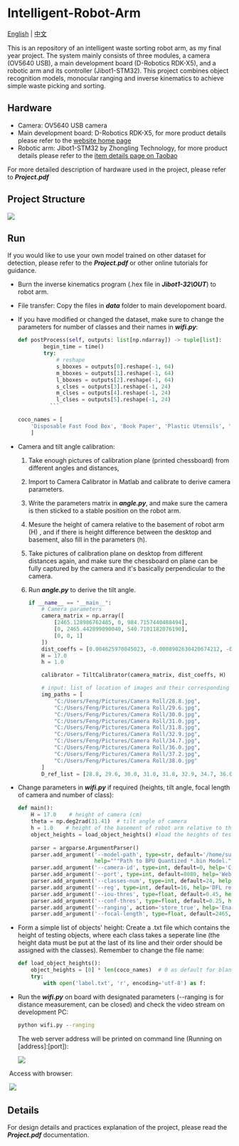 # Intelligent-Robot-Arm
[English](README.md) | [中文](README_zh.md)

This is an repository of an intelligent waste sorting robot arm, as my final year project. The system mainly consists of three modules, a camera (OV5640 USB), a main development board (D-Robotics RDK-X5), and a robotic arm and its controller (Jibot1-STM32). This project combines object recognition models, monocular ranging and inverse kinematics to achieve simple waste picking and sorting.



## Hardware

* Camera: OV5640 USB camera
* Main development board: D-Robotics RDK-X5, for more product details please refer to the [website home page](https://developer.d-robotics.cc/rdkx5)
* Robotic arm: Jibot1-STM32 by Zhongling Technology, for more product details please refer to the [item details page on Taobao](https://item.taobao.com/item.htm?id=534137774492&pisk=gnJrYkqP_YHyIf7RZK6U_LBjFcBRU9u6Kp_CxHxhVabkdbHEYUY5tJGRF6WeoZ95P36l-J8BALTBxpsHLTpXNJ_Sy9-H59us5AM623QdKVg_9sAY2OjQqW4CxS2cdMW1QBIH23BdKQxpnVt8Y96F5kjh-mWcYGqlK_fliSbAYJ4H-af0oGSOK9YhtnXc2GI3qJVuomS1vJjlr840oGIgqMYhKm-ckMXhqeXngX6hBPsGZDs8dmKLNs1PS3b4QnpVqqbZBZ2HbKjlapxluntX3g5PS6b0La9klHvWeshzZ9KX_eRHSqN5rCSwu1Or788wyMxFxUkTbZvyYK5JGzVlbT7PsLY0X-KNtIJVFL0L6ntVr1WXGj35OT8y6NCoMqLe0aTHUs4rlwO6cLf2Sqw2J6RHFtvooASroyIDYCppayVFZiIV5mo22Bh66ge40kVL9_EA0NiRtWFdZiIV5mo49WC-ki7s26f..&spm=a21xtw.29978518.0.0)

For more detailed description of hardware used in the project, please refer to ***Project.pdf***



## Project Structure

![](./ProjectStructure.png)



## Run

If you would like to use your own model trained on other dataset for detection, please refer to the ***Project.pdf*** or other online tutorials for guidance.

* Burn the inverse kinematics program (.hex file in ***Jibot1-32\OUT***) to robot arm.

* File transfer: Copy the files in ***data*** folder to main developoment board.

* If you have modified or changed the dataset, make sure to change the parameters for number of classes and their names in ***wifi.py***:

  ~~~python
  def postProcess(self, outputs: list[np.ndarray]) -> tuple[list]:
          begin_time = time()
          try:
              # reshape
              s_bboxes = outputs[0].reshape(-1, 64)
              m_bboxes = outputs[1].reshape(-1, 64)
              l_bboxes = outputs[2].reshape(-1, 64)
              s_clses = outputs[3].reshape(-1, 24)
              m_clses = outputs[4].reshape(-1, 24)
              l_clses = outputs[5].reshape(-1, 24)
  			```
              
  coco_names = [
      'Disposable Fast Food Box', 'Book Paper', 'Plastic Utensils', 'Plastic Toys', 'Dry Battery', 'Express Paper Bag', 'Plug Wire', 'Can', 'Peel and Pulp', 'Stuffed Toy', 'Defiled Plastic', 'Contaminated paper', 'Toilet care products', 'Cigarette butts', 'Carton box', 'Tea residue', 'Cai Bang Cai Ye', 'Egg Shell', 'Sauce Bottle', 'Ointment', 'Expired Medicine', 'Metal Food Cans', 'edible oil drums', 'drink bottles'
      ]
  ~~~

* Camera and tilt angle calibration: 

   1. Take enough pictures of calibration plane (printed chessboard) from different angles and distances, 

   2. Import to Camera Calibrator in Matlab and calibrate to derive camera parameters. 

   3. Write the parameters matrix in ***angle.py***, and make sure the camera is then sticked to a stable position on the robot arm.

   4. Mesure the height of camera relative to the basement of robot arm (H) , and if there is height difference between the desktop and basement, also fill in the parameters (h).

   5. Take pictures of calibration plane on desktop from different distances again, and make sure the chessboard on plane can be fully captured by the camera and it's basically perpendicular to the camera.

   6. Run ***angle.py*** to derive the tilt angle.

      ```python
      if __name__ == "__main__":
          # Camera parameters
          camera_matrix = np.array([
              [2465.128986762485, 0, 984.7157440488494], 
              [0, 2465.442899090040, 540.7101182076190], 
              [0, 0, 1]
          ])
          dist_coeffs = [0.004625970045023, -0.0008902630420674212, -0.039376100278451, 0.563886970534354, 0]
          H = 17.0
          h = 1.0  
      
          calibrator = TiltCalibrator(camera_matrix, dist_coeffs, H)
      
          # input: list of location of images and their corresponding distance
          img_paths = [
              "C:/Users/Feng/Pictures/Camera Roll/28.8.jpg", 
              "C:/Users/Feng/Pictures/Camera Roll/29.6.jpg",
              "C:/Users/Feng/Pictures/Camera Roll/30.0.jpg",
              "C:/Users/Feng/Pictures/Camera Roll/31.0.jpg",
              "C:/Users/Feng/Pictures/Camera Roll/31.8.jpg",
              "C:/Users/Feng/Pictures/Camera Roll/32.9.jpg",
              "C:/Users/Feng/Pictures/Camera Roll/34.7.jpg",
              "C:/Users/Feng/Pictures/Camera Roll/36.0.jpg",
              "C:/Users/Feng/Pictures/Camera Roll/37.2.jpg",
              "C:/Users/Feng/Pictures/Camera Roll/38.0.jpg"
          ]
          D_ref_list = [28.8, 29.6, 30.0, 31.0, 31.8, 32.9, 34.7, 36.0, 37.2, 38.0]  #cm
      ```

* Change parameters in ***wifi.py*** if required (heights, tilt angle, focal length of camera and number of class):

  ```python
  def main():
      H = 17.0    # height of camera (cm)
      theta = np.deg2rad(31.41)  # tilt angle of camera
      h = 1.0    # height of the basement of robot arm relative to the plane where objects posit (cm)
      object_heights = load_object_heights() #load the heights of testing objects
      
      parser = argparse.ArgumentParser()
      parser.add_argument('--model-path', type=str, default='/home/sunrise/Desktop/data/bin_dir/yolo11n_detect_bayese_640x640_nv12/yolo11n_detect_bayese_640x640_nv12.bin', 
                          help="""Path to BPU Quantized *.bin Model.""") 
      parser.add_argument('--camera-id', type=int, default=0, help='Camera device ID.')
      parser.add_argument('--port', type=int, default=8080, help='Web server port.')
      parser.add_argument('--classes-num', type=int, default=24, help='Classes Num to Detect.')
      parser.add_argument('--reg', type=int, default=16, help='DFL reg layer.')
      parser.add_argument('--iou-thres', type=float, default=0.45, help='IoU threshold.')
      parser.add_argument('--conf-thres', type=float, default=0.25, help='confidence threshold.')
      parser.add_argument('--ranging', action='store_true', help='Enable distance ranging for all objects')
      parser.add_argument('--focal-length', type=float, default=2465, help='Camera focal length in pixels')
  ```

* Form a simple list of objects' height: Create a .txt file which contains the height of testing objects, where each class takes a seperate line (the height data must be put at the last of its line and their order should be assigned with the classes). Remember to change the file name:

   ```python
   def load_object_heights():
       object_heights = [0] * len(coco_names)  # 0 as default for blank line
       try:
           with open('label.txt', 'r', encoding='utf-8') as f:
   ```

* Run the ***wifi.py*** on board with designated parameters (--ranging is for distance measurement, can be closed) and check the video stream on development PC:

  ```cmd
  python wifi.py --ranging
  ```

  The web server address will be printed on command line (Running on [address]:[port]):

  ![](./log.png)

​	Access with browser:

​		![](./stream.png)



## Details

For design details and practices explanation of the project, please read the ***Project.pdf*** documentation.
